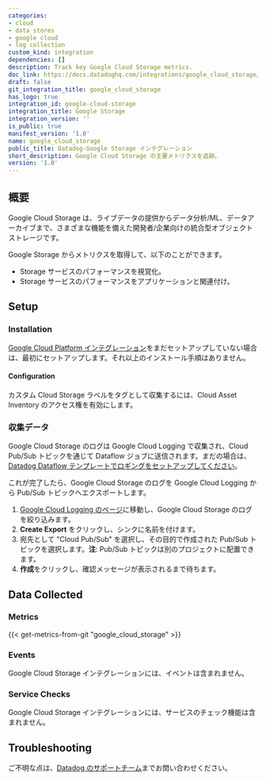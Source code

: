 ```yaml
---
categories:
- cloud
- data stores
- google cloud
- log collection
custom_kind: integration
dependencies: []
description: Track key Google Cloud Storage metrics.
doc_link: https://docs.datadoghq.com/integrations/google_cloud_storage/
draft: false
git_integration_title: google_cloud_storage
has_logo: true
integration_id: google-cloud-storage
integration_title: Google Storage
integration_version: ''
is_public: true
manifest_version: '1.0'
name: google_cloud_storage
public_title: Datadog-Google Storage インテグレーション
short_description: Google Cloud Storage の主要メトリクスを追跡。
version: '1.0'
---
```


<!--  SOURCED FROM https://github.com/DataDog/dogweb -->
## 概要

Google Cloud Storage は、ライブデータの提供からデータ分析/ML、データアーカイブまで、さまざまな機能を備えた開発者/企業向けの統合型オブジェクトストレージです。

Google Storage からメトリクスを取得して、以下のことができます。

- Storage サービスのパフォーマンスを視覚化。
- Storage サービスのパフォーマンスをアプリケーションと関連付け。

## Setup

### Installation

[Google Cloud Platform インテグレーション][1]をまだセットアップしていない場合は、最初にセットアップします。それ以上のインストール手順はありません。

#### Configuration

カスタム Cloud Storage ラベルをタグとして収集するには、Cloud Asset Inventory のアクセス権を有効にします。

### 収集データ

Google Cloud Storage のログは Google Cloud Logging で収集され、Cloud Pub/Sub トピックを通じて Dataflow ジョブに送信されます。まだの場合は、[Datadog Dataflow テンプレートでロギングをセットアップしてください][2]。

これが完了したら、Google Cloud Storage のログを Google Cloud Logging から Pub/Sub トピックへエクスポートします。

1. [Google Cloud Logging のページ][3]に移動し、Google Cloud Storage のログを絞り込みます。
2. **Create Export** をクリックし、シンクに名前を付けます。
3. 宛先として "Cloud Pub/Sub" を選択し、その目的で作成された Pub/Sub トピックを選択します。**注**: Pub/Sub トピックは別のプロジェクトに配置できます。
4. **作成**をクリックし、確認メッセージが表示されるまで待ちます。

## Data Collected

### Metrics
{{< get-metrics-from-git "google_cloud_storage" >}}


### Events

Google Cloud Storage インテグレーションには、イベントは含まれません。

### Service Checks

Google Cloud Storage インテグレーションには、サービスのチェック機能は含まれません。

## Troubleshooting

ご不明な点は、[Datadog のサポートチーム][5]までお問い合わせください。

[1]: https://docs.datadoghq.com/ja/integrations/google_cloud_platform/
[2]: https://docs.datadoghq.com/ja/integrations/google_cloud_platform/#log-collection
[3]: https://console.cloud.google.com/logs/viewer
[4]: https://github.com/DataDog/dogweb/blob/prod/integration/google_cloud_storage/google_cloud_storage_metadata.csv
[5]: https://docs.datadoghq.com/ja/help/